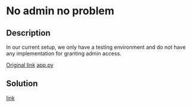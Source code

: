 # No admin no problem

## Description

In our current setup, we only have a testing environment and do not have any implementation for granting admin access.

[Original link](https://tbtl-no-admin-no-problem.chals.io/)
[app.py](materials/app.py)

## Solution

[link](solution/README.md)
